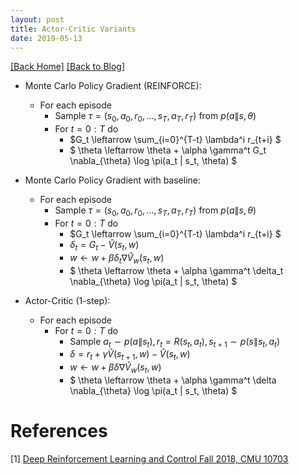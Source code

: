 ```yaml
---
layout: post 
title: Actor-Critic Variants 
date: 2019-05-13
---  
```

[[Back Home]](/)  [[Back to Blog]](/blogs/post) 


* Monte Carlo Policy Gradient (REINFORCE): 
    * For each episode
        * Sample $\tau = (s_0, a_0, r_0, ..., s_T, a_T, r_T)$ from $p(a\|s, \theta)$   
        * For $t = 0:T$ do
            * $G_t \leftarrow \sum_{i=0}^{T-t} \lambda^i r_{t+i} $  
            * $ \theta \leftarrow \theta + \alpha \gamma^t G_t \nabla_{\theta} \log \pi(a_t \| s_t, \theta) $



* Monte Carlo Policy Gradient with baseline: 
    * For each episode
        * Sample $\tau = (s_0, a_0, r_0, ..., s_T, a_T, r_T)$ from $p(a\|s, \theta)$   
        * For $t = 0:T$ do
            * $G_t \leftarrow \sum_{i=0}^{T-t} \lambda^i r_{t+i} $  
            * $\delta_t = G_t - \hat{V}(s_t, w)$  
            * $w \leftarrow w + \beta \delta_t \nabla \hat{V}_{w}(s_t, w)$
            * $ \theta \leftarrow \theta + \alpha \gamma^t \delta_t \nabla_{\theta} \log \pi(a_t \| s_t, \theta) $

* Actor-Critic (1-step): 
    * For each episode
        * For $t = 0:T$ do
            * Sample $a_t \sim p(a \| s_t), r_t = R(s_t, a_t), s_{t+1} \sim p(s \|s_t, a_t)$
            * $\delta = r_t + \gamma \hat{V}(s_{t+1}, w) - \hat{V}(s_t, w)$  
            * $w \leftarrow w + \beta \delta \nabla \hat{V}_{w}(s_t, w)$
            * $ \theta \leftarrow \theta + \alpha \gamma^t \delta \nabla_{\theta} \log \pi(a_t \| s_t, \theta) $

# References  
[1] [Deep Reinforcement Learning and Control Fall 2018, CMU 10703](http://www.andrew.cmu.edu/course/10-703/)